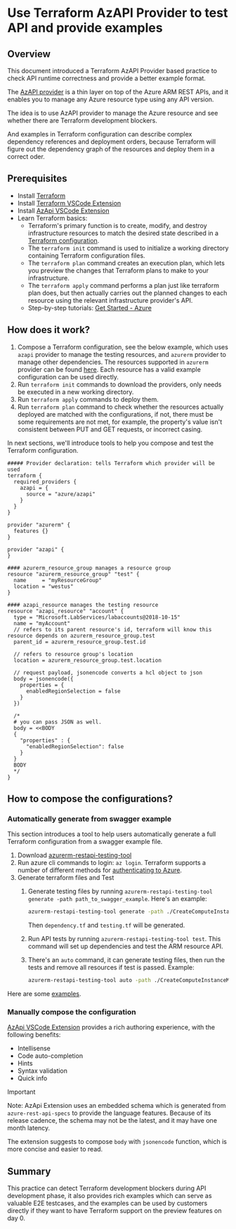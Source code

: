 <!-- markdownlint-disable MD024 -->

# Use Terraform AzAPI Provider to test API and provide examples

## Overview

This document introduced a Terraform AzAPI Provider based practice to check API runtime correctness and provide a better
example format.

The [AzAPI provider](https://docs.microsoft.com/en-us/azure/developer/terraform/overview-azapi-provider) is a thin layer
on top of the Azure ARM REST APIs, and it enables you to manage any Azure resource type using any API version. 

The idea is to use AzAPI provider to manage the Azure resource and see whether there are Terraform development blockers.

And examples in Terraform configuration can describe complex dependency references and deployment orders, because
Terraform will figure out the dependency graph of the resources and deploy them in a correct oder.

## Prerequisites

- Install [Terraform](https://www.terraform.io/)
- Install [Terraform VSCode Extension](https://marketplace.visualstudio.com/items?itemName=HashiCorp.terraform)
- Install [AzApi VSCode Extension](https://marketplace.visualstudio.com/items?itemName=azapi-vscode.azapi)
- Learn Terraform basics:
  - Terraform's primary function is to create, modify, and destroy infrastructure resources to match the desired state
    described in a [Terraform configuration](https://www.terraform.io/language).
  - The `terraform init` command is used to initialize a working directory containing Terraform configuration files.
  - The `terraform plan` command creates an execution plan, which lets you preview the changes that Terraform plans 
  to make to your infrastructure.
  - The `terraform apply` command performs a plan just like terraform plan does, but then actually carries out the 
    planned changes to each resource using the relevant infrastructure provider's API.
  - Step-by-step tutorials: [Get Started - Azure](https://learn.hashicorp.com/collections/terraform/azure-get-started)

## How does it work?

1. Compose a Terraform configuration, see the below example, which uses `azapi` provider to manage the testing resources, and `azurerm`
provider to manage other dependencies. The resources supported in `azurerm` provider can be found [here](https://registry.terraform.io/providers/hashicorp/azurerm/latest/docs).
   Each resource has a valid example configuration can be used directly.
2. Run `terraform init` commands to download the providers, only needs be executed in a new working directory.
3. Run `terraform apply` commands to deploy them. 
4. Run `terraform plan` command to check whether the resources actually deployed are matched with the configurations, 
   if not, there must be some requirements are not met, for example, the property's value isn't consistent between 
   PUT and GET requests, or incorrect casing.

In next sections, we'll introduce tools to help you compose and test the Terraform configuration. 
```hcl
##### Provider declaration: tells Terraform which provider will be used
terraform {
  required_providers {
    azapi = {
      source = "azure/azapi"
    }
  }
}

provider "azurerm" {
  features {}
}

provider "azapi" {
}

#### azurerm_resource_group manages a resource group
resource "azurerm_resource_group" "test" {
  name     = "myResourceGroup"
  location = "westus"
}

#### azapi_resource manages the testing resource
resource "azapi_resource" "account" {
  type = "Microsoft.LabServices/labaccounts@2018-10-15"
  name = "myAccount"
  // refers to its parent resource's id, terraform will know this resource depends on azurerm_resource_group.test
  parent_id = azurerm_resource_group.test.id
  
  // refers to resource group's location
  location = azurerm_resource_group.test.location
  
  // request payload, jsonencode converts a hcl object to json
  body = jsonencode({
    properties = {
      enabledRegionSelection = false
    }
  })
  
  /*
  # you can pass JSON as well.
  body = <<BODY
  {
    "properties" : {
      "enabledRegionSelection": false
    }
  }
  BODY  
  */
}
```

## How to compose the configurations?

### Automatically generate from swagger example

This section introduces a tool to help users automatically generate a full Terraform configuration from a swagger example
file.

1. Download [azurerm-restapi-testing-tool](https://github.com/ms-henglu/azurerm-restapi-testing-tool/releases)  
2. Run azure cli commands to login: `az login`. Terraform supports a number of different methods for [authenticating to Azure](https://registry.terraform.io/providers/Azure/azapi/latest/docs#authenticating-to-azure). 
3. Generate terraform files and Test
   1. Generate testing files by running `azurerm-restapi-testing-tool generate -path path_to_swagger_example`.
       Here's an example:
       ```bash
       azurerm-restapi-testing-tool generate -path ./CreateComputeInstanceMinimal.json
       ```

       Then `dependency.tf` and `testing.tf` will be generated.
   2. Run API tests by running `azurerm-restapi-testing-tool test`. This command will set up dependencies and test the ARM resource API.
   3. There's an `auto` command, it can generate testing files, then run the tests and remove all resources if test is passed. Example:

      ```bash
      azurerm-restapi-testing-tool auto -path ./CreateComputeInstanceMinimal.json
      ```

Here are some [examples](https://github.com/ms-henglu/azurerm-restapi-testing-tool/tree/main/examples).

### Manually compose the configuration

[AzApi VSCode Extension](https://marketplace.visualstudio.com/items?itemName=azapi-vscode.azapi) provides a rich 
authoring experience, with the following benefits:
- Intellisense
- Code auto-completion
- Hints
- Syntax validation
- Quick info

> [!IMPORTANT]
> Note: AzApi Extension uses an embedded schema which is generated from `azure-rest-api-specs` to provide the language
> features. Because of its release cadence, the schema may not be the latest, and it may have one month latency.

The extension suggests to compose `body` with `jsonencode` function, which is more concise and easier to read.

## Summary

This practice can detect Terraform development blockers during API development phase, it also provides rich examples
which can serve as valuable E2E testcases, and the examples can be used by customers directly if they want to have Terraform
support on the preview features on day 0.
